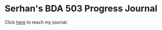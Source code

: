 # Serhan's BDA 503 Progress Journal

Click [here](https://pjournal.github.io/mef04-SBMEFBDA) to reach my journal.

